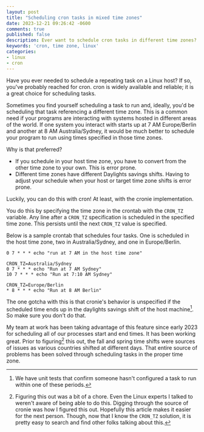 ```yaml
---
layout: post
title: "Scheduling cron tasks in mixed time zones"
date: 2023-12-21 09:26:42 -0600
comments: true
published: false
description: Ever want to schedule cron tasks in different time zones? Here is how.
keywords: 'cron, time zone, linux'
categories: 
- linux
- cron
---
```


Have you ever needed to schedule a repeating task on a Linux host?
If so, you've probably reached for cron.
cron is widely available and reliable; it is a great choice for scheduling tasks.

Sometimes you find yourself scheduling a task to run and, ideally, you'd be scheduling that task referencing a different time zone.
This is a common need if your programs are interacting with systems hosted in different areas of the world.
If one system you interact with starts up at 7 AM Europe/Berlin and another at 8 AM Australia/Sydney, it would be much better to schedule your program to run using times specified in those time zones.

Why is that preferred?

- If you schedule in your host time zone, you have to convert from the other time zone to your own. This is error prone.
- Different time zones have different Daylights savings shifts. Having to adjust your schedule when your host or target time zone shifts is error prone.

Luckily, you can do this with cron!
At least, with the cronie implementation.

You do this by specifying the time zone in the crontab with the `CRON_TZ` variable.
Any line after a `CRON_TZ` specification is scheduled in the specified time zone.
This persists until the next `CRON_TZ` value is specified.

Below is a sample crontab that schedules four tasks.
One is scheduled in the host time zone, two in Australia/Sydney, and one in Europe/Berlin.

```
0 7 * * * echo "run at 7 AM in the host time zone"

CRON_TZ=Australia/Sydney
0 7 * * * echo "Run at 7 AM Sydney"
10 7 * * * echo "Run at 7:10 AM Sydney"

CRON_TZ=Europe/Berlin
* 8 * * * echo "Run at 8 AM Berlin"
```

The one gotcha with this is that cronie's behavior is unspecified if the scheduled time ends up in the daylights savings shift of the host machine[^1].
So make sure you don't do that.

[^1]: We have unit tests that confirm someone hasn't configured a task to run within one of these periods.

My team at work has been taking advantage of this feature since early 2023 for scheduling all of our processes start and end times.
It has been working great.
Prior to figuring[^2] this out, the fall and spring time shifts were sources of issues as various countries shifted at different days.
That entire source of problems has been solved through scheduling tasks in the proper time zone.

[^2]: Figuring this out was a bit of a chore. Even the Linux experts I talked to weren't aware of being able to do this. Digging through the source of cronie was how I figured this out. Hopefully this article makes it easier for the next person. Though, now that I know the `CRON_TZ` solution, it is pretty easy to search and find other folks talking about this.






